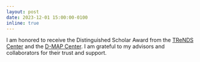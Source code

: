 ```yaml
---
layout: post
date: 2023-12-01 15:00:00-0100
inline: true
---
```


I am honored to receive the Distinguished Scholar Award from the [TReNDS Center](https://trendscenter.org/) and the [D-MAP Center](https://trendscenter.org/d-map/). I am grateful to my advisors and collaborators for their trust and support.